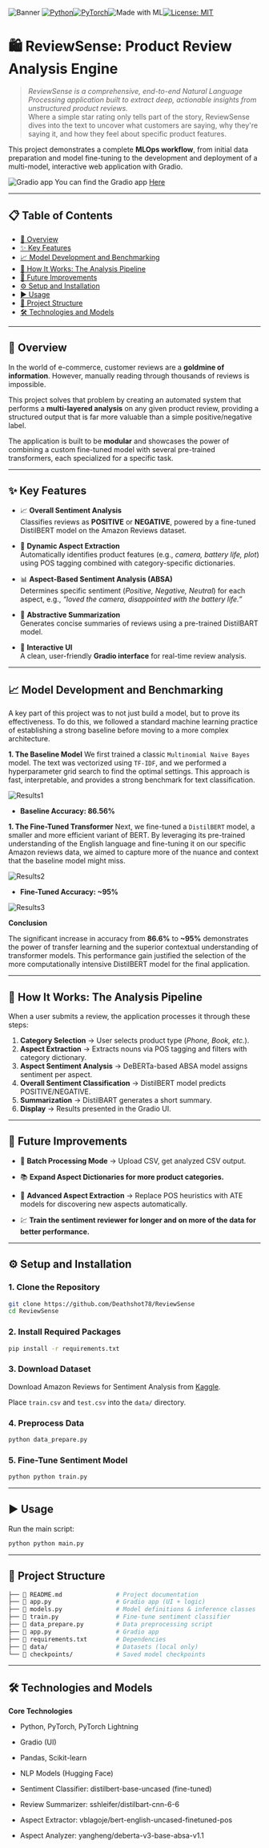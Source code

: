 ![Banner](assets/banner.png)
[![Python](https://img.shields.io/badge/Python-3.12.11-blue?logo=python)](https://www.python.org/)[![PyTorch](https://img.shields.io/badge/PyTorch-2.8-EE4C2C?logo=pytorch)](https://pytorch.org/)![Made with ML](https://img.shields.io/badge/Made%20with-ML-blueviolet?logo=openai)[![License: MIT](https://img.shields.io/badge/License-MIT-yellow.svg)](LICENSE)

# 🛍️ ReviewSense: Product Review Analysis Engine

> *ReviewSense is a comprehensive, end-to-end Natural Language Processing application built to extract deep, actionable insights from unstructured product reviews.*  
Where a simple star rating only tells part of the story, ReviewSense dives into the text to uncover what customers are saying, why they're saying it, and how they feel about specific product features.  

This project demonstrates a complete **MLOps workflow**, from initial data preparation and model fine-tuning to the development and deployment of a multi-model, interactive web application with Gradio.

![Gradio app](assets/gradio.png)
You can find the Gradio app [Here](https://www.kaggle.com/datasets/kritanjalijain/amazon-reviews)

---

## 📋 Table of Contents

- [📖 Overview](#-overview)  
- [✨ Key Features](#-key-features)
- [📈 Model Development and Benchmarking](#-model-development-and-benchmarking)
- [🧠 How It Works: The Analysis Pipeline](#-how-it-works-the-analysis-pipeline)
- [🔮 Future Improvements](#-future-improvements)
- [⚙️ Setup and Installation](#️-setup-and-installation)  
- [▶️ Usage](#️-usage)  
- [📁 Project Structure](#-project-structure)  
- [🛠️ Technologies and Models](#️-technologies-and-models)  

---

## 📖 Overview

In the world of e-commerce, customer reviews are a **goldmine of information**. However, manually reading through thousands of reviews is impossible.  

This project solves that problem by creating an automated system that performs a **multi-layered analysis** on any given product review, providing a structured output that is far more valuable than a simple positive/negative label.

The application is built to be **modular** and showcases the power of combining a custom fine-tuned model with several pre-trained transformers, each specialized for a specific task.

---

## ✨ Key Features

- 📈 **Overall Sentiment Analysis**  
  Classifies reviews as **POSITIVE** or **NEGATIVE**, powered by a fine-tuned DistilBERT model on the Amazon Reviews dataset.

- 🔎 **Dynamic Aspect Extraction**  
  Automatically identifies product features (e.g., *camera, battery life, plot*) using POS tagging combined with category-specific dictionaries.

- 📊 **Aspect-Based Sentiment Analysis (ABSA)**  
  Determines specific sentiment (*Positive, Negative, Neutral*) for each aspect, e.g., *“loved the camera, disappointed with the battery life.”*

- 📝 **Abstractive Summarization**  
  Generates concise summaries of reviews using a pre-trained DistilBART model.

- 🚀 **Interactive UI**  
  A clean, user-friendly **Gradio interface** for real-time review analysis.

---

## 📈 Model Development and Benchmarking

A key part of this project was to not just build a model, but to prove its effectiveness. To do this, we followed a standard machine learning practice of establishing a strong baseline before moving to a more complex architecture.

**1. The Baseline Model**
We first trained a classic `Multinomial Naive Bayes` model. The text was vectorized using `TF-IDF`, and we performed a hyperparameter grid search to find the optimal settings. This approach is fast, interpretable, and provides a strong benchmark for text classification.

![Results1](assets/confusion_bay.png)

- **Baseline Accuracy: 86.56%**

**1. The Fine-Tuned Transformer**
Next, we fine-tuned a `DistilBERT` model, a smaller and more efficient variant of BERT. By leveraging its pre-trained understanding of the English language and fine-tuning it on our specific Amazon reviews data, we aimed to capture more of the nuance and context that the baseline model might miss.

![Results2](assets/confusion_bert.png)

- **Fine-Tuned Accuracy: ~95%**

![Results3](assets/wordcloud.png)

**Conclusion**

The significant increase in accuracy from **86.6%** to **~95%** demonstrates the power of transfer learning and the superior contextual understanding of transformer models. This performance gain justified the selection of the more computationally intensive DistilBERT model for the final application.

---

## 🧠 How It Works: The Analysis Pipeline

When a user submits a review, the application processes it through these steps:

1. **Category Selection** → User selects product type (*Phone, Book, etc.*).  
2. **Aspect Extraction** → Extracts nouns via POS tagging and filters with category dictionary.  
3. **Aspect Sentiment Analysis** → DeBERTa-based ABSA model assigns sentiment per aspect.  
4. **Overall Sentiment Classification** → DistilBERT model predicts POSITIVE/NEGATIVE.  
5. **Summarization** → DistilBART generates a short summary.  
6. **Display** → Results presented in the Gradio UI.

---

## 🔮 Future Improvements

- 📂 **Batch Processing Mode** → Upload CSV, get analyzed CSV output.

- 📚 **Expand Aspect Dictionaries for more product categories.**

- 🤖 **Advanced Aspect Extraction** → Replace POS heuristics with ATE models for discovering new aspects automatically.
- 💹 **Train the sentiment reviewer for longer and on more of the data for better performance.**

---

## ⚙️ Setup and Installation

### 1. Clone the Repository

```bash
git clone https://github.com/Deathshot78/ReviewSense
cd ReviewSense
```

### 2. Install Required Packages

```bash
pip install -r requirements.txt
```

### 3. Download Dataset

Download Amazon Reviews for Sentiment Analysis from [Kaggle](https://www.kaggle.com/datasets/kritanjalijain/amazon-reviews).

Place `train.csv` and `test.csv` into the `data/` directory.

### 4. Preprocess Data

```bash
python data_prepare.py
```

### 5. Fine-Tune Sentiment Model

```bash
python python train.py
```

---

## ▶️ Usage

Run the main script:

```bash
python python main.py
```

---

## 📁 Project Structure

```bash
├── 📄 README.md               # Project documentation
├── 🐍 app.py                  # Gradio app (UI + logic)
├── 🐍 models.py               # Model definitions & inference classes
├── 🐍 train.py                # Fine-tune sentiment classifier
├── 🐍 data_prepare.py         # Data preprocessing script
├── 🐍 app.py                  # Gradio app
├── 📄 requirements.txt        # Dependencies
├── 📁 data/                   # Datasets (local only)
└── 📁 checkpoints/            # Saved model checkpoints
```

---

## 🛠️ Technologies and Models

**Core Technologies**

- Python, PyTorch, PyTorch Lightning

- Gradio (UI)

- Pandas, Scikit-learn

- NLP Models (Hugging Face)

- Sentiment Classifier: distilbert-base-uncased (fine-tuned)

- Review Summarizer: sshleifer/distilbart-cnn-6-6

- Aspect Extractor: vblagoje/bert-english-uncased-finetuned-pos

- Aspect Analyzer: yangheng/deberta-v3-base-absa-v1.1
